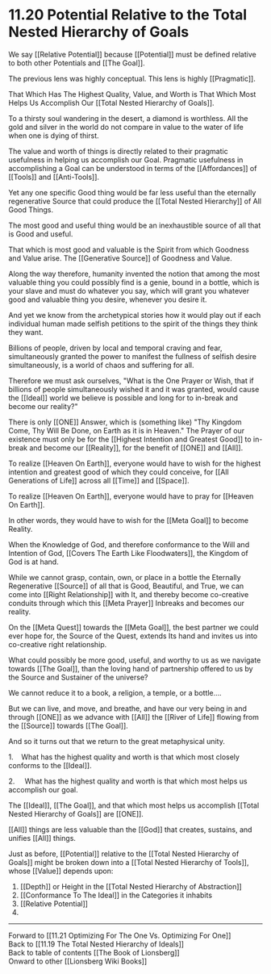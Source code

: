 # 11.20 Potential Relative to the Total Nested Hierarchy of Goals

We say [[Relative Potential]] because [[Potential]] must be defined relative to both other Potentials and [[The Goal]]. 

The previous lens was highly conceptual. This lens is highly [[Pragmatic]].

That Which Has The Highest Quality, Value, and Worth is That Which Most Helps Us Accomplish Our [[Total Nested Hierarchy of Goals]]. 

To a thirsty soul wandering in the desert, a diamond is worthless. All the gold and silver in the world do not compare in value to the water of life when one is dying of thirst. 

The value and worth of things is directly related to their pragmatic usefulness in helping us accomplish our Goal. Pragmatic usefulness in accomplishing a Goal can be understood in terms of the [[Affordances]] of [[Tools]] and [[Anti-Tools]]. 

Yet any one specific Good thing would be far less useful than the eternally regenerative Source that could produce the [[Total Nested Hierarchy]] of All Good Things.

The most good and useful thing would be an inexhaustible source of all that is Good and useful. 

That which is most good and valuable is the Spirit from which Goodness and Value arise. The [[Generative Source]] of Goodness and Value. 

Along the way therefore, humanity invented the notion that among the most valuable thing you could possibly find is a genie, bound in a bottle, which is your slave and must do whatever you say, which will grant you whatever good and valuable thing you desire, whenever you desire it.

And yet we know from the archetypical stories how it would play out if each individual human made selfish petitions to the spirit of the things they think they want.

Billions of people, driven by local and temporal craving and fear, simultaneously granted the power to manifest the fullness of selfish desire simultaneously, is a world of chaos and suffering for all.

Therefore we must ask ourselves, "What is the One Prayer or Wish, that if billions of people simultaneously wished it and it was granted, would cause the [[Ideal]] world we believe is possible and long for to in-break and become our reality?" 

There is only [[ONE]] Answer, which is (something like) "Thy Kingdom Come, Thy Will Be Done, on Earth as it is in Heaven." The Prayer of our existence must only be for the [[Highest Intention and Greatest Good]] to in-break and become our [[Reality]], for the benefit of [[ONE]] and [[All]]. 

To realize [[Heaven On Earth]], everyone would have to wish for the highest intention and greatest good of which they could conceive, for [[All Generations of Life]] across all [[Time]] and [[Space]]. 

To realize [[Heaven On Earth]], everyone would have to pray for [[Heaven On Earth]]. 

In other words, they would have to wish for the [[Meta Goal]] to become Reality. 

When the Knowledge of God, and therefore conformance to the Will and Intention of God, [[Covers The Earth Like Floodwaters]], the Kingdom of God is at hand. 

While we cannot grasp, contain, own, or place in a bottle the Eternally Regenerative [[Source]] of all that is Good, Beautiful, and True, we can come into [[Right Relationship]] with It, and thereby become co-creative conduits through which this [[Meta Prayer]] Inbreaks and becomes our reality.

On the [[Meta Quest]] towards the [[Meta Goal]], the best partner we could ever hope for, the Source of the Quest, extends Its hand and invites us into co-creative right relationship.

What could possibly be more good, useful, and worthy to us as we navigate towards [[The Goal]], than the loving hand of partnership offered to us by the Source and Sustainer of the universe?

We cannot reduce it to a book, a religion, a temple, or a bottle….

But we can live, and move, and breathe, and have our very being in and through [[ONE]] as we advance with [[All]] the [[River of Life]] flowing from the [[Source]] towards [[The Goal]]. 

And so it turns out that we return to the great metaphysical unity.

1.    What has the highest quality and worth is that which most closely conforms to the [[Ideal]].

2.     What has the highest quality and worth is that which most helps us accomplish our goal.

The [[Ideal]], [[The Goal]], and that which most helps us accomplish [[Total Nested Hierarchy of Goals]] are [[ONE]]. 

[[All]] things are less valuable than the [[God]] that creates, sustains, and unifies [[All]] things. 

Just as before, [[Potential]] relative to the [[Total Nested Hierarchy of Goals]] might be broken down into a [[Total Nested Hierarchy of Tools]], whose [[Value]] depends upon: 

1. [[Depth]] or Height in the [[Total Nested Hierarchy of Abstraction]] 
2. [[Conformance To The Ideal]] in the Categories it inhabits 
3. [[Relative Potential]] 
4. 
___

Forward to [[11.21 Optimizing For The One Vs. Optimizing For One]]  
Back to [[11.19 The Total Nested Hierarchy of Ideals]]  
Back to table of contents [[The Book of Lionsberg]]  
Onward to other [[Lionsberg Wiki Books]]  
